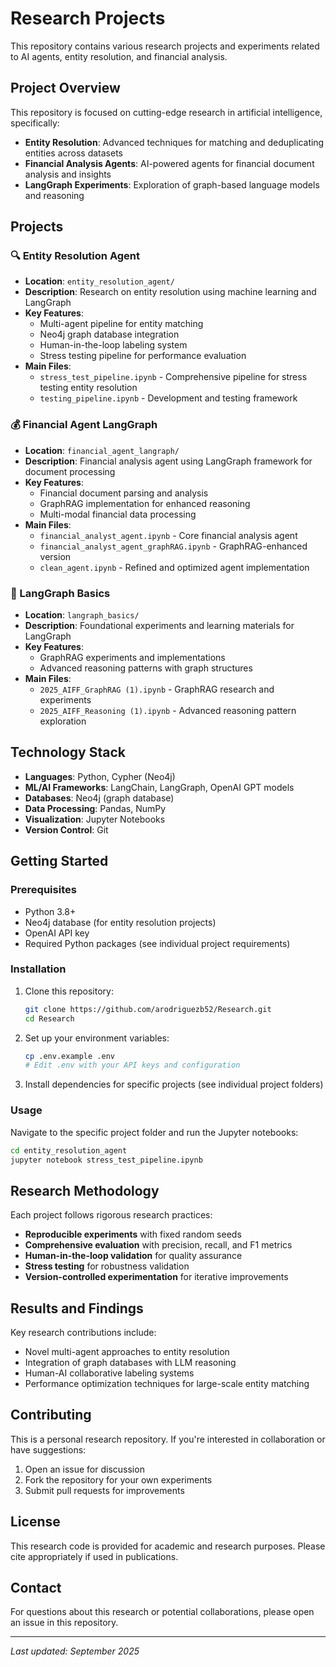 # Research Projects

This repository contains various research projects and experiments related to AI agents, entity resolution, and financial analysis.

## Project Overview

This repository is focused on cutting-edge research in artificial intelligence, specifically:
- **Entity Resolution**: Advanced techniques for matching and deduplicating entities across datasets
- **Financial Analysis Agents**: AI-powered agents for financial document analysis and insights
- **LangGraph Experiments**: Exploration of graph-based language models and reasoning

## Projects

### 🔍 Entity Resolution Agent
- **Location**: `entity_resolution_agent/`
- **Description**: Research on entity resolution using machine learning and LangGraph
- **Key Features**:
  - Multi-agent pipeline for entity matching
  - Neo4j graph database integration
  - Human-in-the-loop labeling system
  - Stress testing pipeline for performance evaluation
- **Main Files**: 
  - `stress_test_pipeline.ipynb` - Comprehensive pipeline for stress testing entity resolution
  - `testing_pipeline.ipynb` - Development and testing framework

### 💰 Financial Agent LangGraph
- **Location**: `financial_agent_langraph/`
- **Description**: Financial analysis agent using LangGraph framework for document processing
- **Key Features**:
  - Financial document parsing and analysis
  - GraphRAG implementation for enhanced reasoning
  - Multi-modal financial data processing
- **Main Files**:
  - `financial_analyst_agent.ipynb` - Core financial analysis agent
  - `financial_analyst_agent_graphRAG.ipynb` - GraphRAG-enhanced version
  - `clean_agent.ipynb` - Refined and optimized agent implementation

### 🧠 LangGraph Basics
- **Location**: `langraph_basics/`
- **Description**: Foundational experiments and learning materials for LangGraph
- **Key Features**:
  - GraphRAG experiments and implementations
  - Advanced reasoning patterns with graph structures
- **Main Files**:
  - `2025_AIFF_GraphRAG (1).ipynb` - GraphRAG research and experiments
  - `2025_AIFF_Reasoning (1).ipynb` - Advanced reasoning pattern exploration

## Technology Stack

- **Languages**: Python, Cypher (Neo4j)
- **ML/AI Frameworks**: LangChain, LangGraph, OpenAI GPT models
- **Databases**: Neo4j (graph database)
- **Data Processing**: Pandas, NumPy
- **Visualization**: Jupyter Notebooks
- **Version Control**: Git

## Getting Started

### Prerequisites
- Python 3.8+
- Neo4j database (for entity resolution projects)
- OpenAI API key
- Required Python packages (see individual project requirements)

### Installation

1. Clone this repository:
   ```bash
   git clone https://github.com/arodriguezb52/Research.git
   cd Research
   ```

2. Set up your environment variables:
   ```bash
   cp .env.example .env
   # Edit .env with your API keys and configuration
   ```

3. Install dependencies for specific projects (see individual project folders)

### Usage

Navigate to the specific project folder and run the Jupyter notebooks:

```bash
cd entity_resolution_agent
jupyter notebook stress_test_pipeline.ipynb
```

## Research Methodology

Each project follows rigorous research practices:
- **Reproducible experiments** with fixed random seeds
- **Comprehensive evaluation** with precision, recall, and F1 metrics
- **Human-in-the-loop validation** for quality assurance
- **Stress testing** for robustness validation
- **Version-controlled experimentation** for iterative improvements

## Results and Findings

Key research contributions include:
- Novel multi-agent approaches to entity resolution
- Integration of graph databases with LLM reasoning
- Human-AI collaborative labeling systems
- Performance optimization techniques for large-scale entity matching

## Contributing

This is a personal research repository. If you're interested in collaboration or have suggestions:
1. Open an issue for discussion
2. Fork the repository for your own experiments
3. Submit pull requests for improvements

## License

This research code is provided for academic and research purposes. Please cite appropriately if used in publications.

## Contact

For questions about this research or potential collaborations, please open an issue in this repository.

---

*Last updated: September 2025*